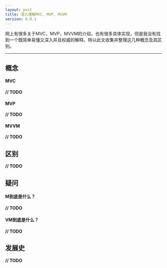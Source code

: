 ```yaml
---
layout: post
title: 深入理解MVC, MVP, MVVM
version: 0.0.1
---
```



网上有很多关于MVC，MVP，MVVM的介绍，也有很多具体实现，但是我没有找到一个既简单易懂又深入并且权威的解释。特以此文收集并整理这几种概念及其区别。

----------


概念
-------------

#### MVC

**// TODO**

#### MVP

**// TODO**

#### MVVM

**// TODO**



区别
------------

**// TODO**


疑问
---------------

#### M到底是什么？

**// TODO**

#### VM到底是什么？

**// TODO**

发展史
--------------

**// TODO**

